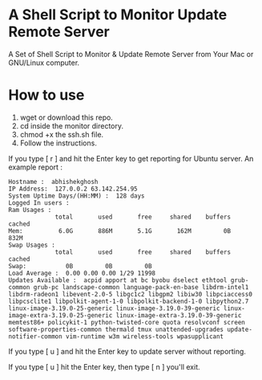 # A Shell Script to Monitor Update Remote Server

A Set of Shell Script to Monitor &amp; Update Remote Server from Your Mac or GNU/Linux computer.

# How to use

1. wget or download this repo.
2. cd inside the monitor directory.
3. chmod +x the ssh.sh file.
4. Follow the instructions.

If you type [ r ] and hit the Enter key to get reporting for Ubuntu server. An example report :

````
Hostname :  abhishekghosh
IP Address:  127.0.0.2 63.142.254.95
System Uptime Days/(HH:MM) :  128 days
Logged In users :
Ram Usages :
             total       used       free     shared    buffers     cached
Mem:          6.0G       886M       5.1G       162M         0B       832M
Swap Usages :
             total       used       free     shared    buffers     cached
Swap:           0B         0B         0B
Load Average :  0.00 0.00 0.00 1/29 11998
Updates Available :  acpid apport at bc byobu dselect ethtool grub-common grub-pc landscape-common language-pack-en-base libdrm-intel1 libdrm-radeon1 libevent-2.0-5 libgc1c2 libgpm2 libiw30 libpciaccess0 libpcsclite1 libpolkit-agent-1-0 libpolkit-backend-1-0 libpython2.7 linux-image-3.19.0-25-generic linux-image-3.19.0-39-generic linux-image-extra-3.19.0-25-generic linux-image-extra-3.19.0-39-generic memtest86+ policykit-1 python-twisted-core quota resolvconf screen software-properties-common thermald tmux unattended-upgrades update-notifier-common vim-runtime w3m wireless-tools wpasupplicant
````


If you type [ u ] and hit the Enter key to update server without reporting.

If you type [ u ] hit the Enter key, then type [ n ] you'll exit.
